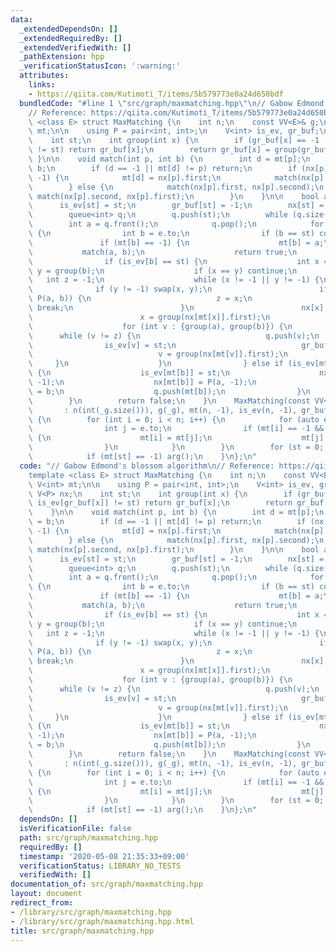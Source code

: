 ```yaml
---
data:
  _extendedDependsOn: []
  _extendedRequiredBy: []
  _extendedVerifiedWith: []
  _pathExtension: hpp
  _verificationStatusIcon: ':warning:'
  attributes:
    links:
    - https://qiita.com/Kutimoti_T/items/5b579773e0a24d650bdf
  bundledCode: "#line 1 \"src/graph/maxmatching.hpp\"\n// Gabow Edmond's blossom algorithm\n\
    // Reference: https://qiita.com/Kutimoti_T/items/5b579773e0a24d650bdf\ntemplate\
    \ <class E> struct MaxMatching {\n    int n;\n    const VV<E>& g;\n    V<int>\
    \ mt;\n\n    using P = pair<int, int>;\n    V<int> is_ev, gr_buf;\n    V<P> nx;\n\
    \    int st;\n    int group(int x) {\n        if (gr_buf[x] == -1 || is_ev[gr_buf[x]]\
    \ != st) return gr_buf[x];\n        return gr_buf[x] = group(gr_buf[x]);\n   \
    \ }\n\n    void match(int p, int b) {\n        int d = mt[p];\n        mt[p] =\
    \ b;\n        if (d == -1 || mt[d] != p) return;\n        if (nx[p].second ==\
    \ -1) {\n            mt[d] = nx[p].first;\n            match(nx[p].first, d);\n\
    \        } else {\n            match(nx[p].first, nx[p].second);\n           \
    \ match(nx[p].second, nx[p].first);\n        }\n    }\n\n    bool arg() {\n  \
    \      is_ev[st] = st;\n        gr_buf[st] = -1;\n        nx[st] = P(-1, -1);\n\
    \        queue<int> q;\n        q.push(st);\n        while (q.size()) {\n    \
    \        int a = q.front();\n            q.pop();\n            for (auto e : g[a])\
    \ {\n                int b = e.to;\n                if (b == st) continue;\n \
    \               if (mt[b] == -1) {\n                    mt[b] = a;\n         \
    \           match(a, b);\n                    return true;\n                }\n\
    \                if (is_ev[b] == st) {\n                    int x = group(a),\
    \ y = group(b);\n                    if (x == y) continue;\n                 \
    \   int z = -1;\n                    while (x != -1 || y != -1) {\n          \
    \              if (y != -1) swap(x, y);\n                        if (nx[x] ==\
    \ P(a, b)) {\n                            z = x;\n                           \
    \ break;\n                        }\n                        nx[x] = P(a, b);\n\
    \                        x = group(nx[mt[x]].first);\n                    }\n\
    \                    for (int v : {group(a), group(b)}) {\n                  \
    \      while (v != z) {\n                            q.push(v);\n            \
    \                is_ev[v] = st;\n                            gr_buf[v] = z;\n\
    \                            v = group(nx[mt[v]].first);\n                   \
    \     }\n                    }\n                } else if (is_ev[mt[b]] != st)\
    \ {\n                    is_ev[mt[b]] = st;\n                    nx[b] = P(-1,\
    \ -1);\n                    nx[mt[b]] = P(a, -1);\n                    gr_buf[mt[b]]\
    \ = b;\n                    q.push(mt[b]);\n                }\n            }\n\
    \        }\n        return false;\n    }\n    MaxMatching(const VV<E>& _g)\n \
    \       : n(int(_g.size())), g(_g), mt(n, -1), is_ev(n, -1), gr_buf(n), nx(n)\
    \ {\n        for (int i = 0; i < n; i++) {\n            for (auto e: g[i]) {\n\
    \                int j = e.to;\n                if (mt[i] == -1 && mt[j] == -1)\
    \ {\n                    mt[i] = mt[j];\n                    mt[j] = mt[i];\n\
    \                }\n            }\n        }\n        for (st = 0; st < n; st++)\n\
    \            if (mt[st] == -1) arg();\n    }\n};\n"
  code: "// Gabow Edmond's blossom algorithm\n// Reference: https://qiita.com/Kutimoti_T/items/5b579773e0a24d650bdf\n\
    template <class E> struct MaxMatching {\n    int n;\n    const VV<E>& g;\n   \
    \ V<int> mt;\n\n    using P = pair<int, int>;\n    V<int> is_ev, gr_buf;\n   \
    \ V<P> nx;\n    int st;\n    int group(int x) {\n        if (gr_buf[x] == -1 ||\
    \ is_ev[gr_buf[x]] != st) return gr_buf[x];\n        return gr_buf[x] = group(gr_buf[x]);\n\
    \    }\n\n    void match(int p, int b) {\n        int d = mt[p];\n        mt[p]\
    \ = b;\n        if (d == -1 || mt[d] != p) return;\n        if (nx[p].second ==\
    \ -1) {\n            mt[d] = nx[p].first;\n            match(nx[p].first, d);\n\
    \        } else {\n            match(nx[p].first, nx[p].second);\n           \
    \ match(nx[p].second, nx[p].first);\n        }\n    }\n\n    bool arg() {\n  \
    \      is_ev[st] = st;\n        gr_buf[st] = -1;\n        nx[st] = P(-1, -1);\n\
    \        queue<int> q;\n        q.push(st);\n        while (q.size()) {\n    \
    \        int a = q.front();\n            q.pop();\n            for (auto e : g[a])\
    \ {\n                int b = e.to;\n                if (b == st) continue;\n \
    \               if (mt[b] == -1) {\n                    mt[b] = a;\n         \
    \           match(a, b);\n                    return true;\n                }\n\
    \                if (is_ev[b] == st) {\n                    int x = group(a),\
    \ y = group(b);\n                    if (x == y) continue;\n                 \
    \   int z = -1;\n                    while (x != -1 || y != -1) {\n          \
    \              if (y != -1) swap(x, y);\n                        if (nx[x] ==\
    \ P(a, b)) {\n                            z = x;\n                           \
    \ break;\n                        }\n                        nx[x] = P(a, b);\n\
    \                        x = group(nx[mt[x]].first);\n                    }\n\
    \                    for (int v : {group(a), group(b)}) {\n                  \
    \      while (v != z) {\n                            q.push(v);\n            \
    \                is_ev[v] = st;\n                            gr_buf[v] = z;\n\
    \                            v = group(nx[mt[v]].first);\n                   \
    \     }\n                    }\n                } else if (is_ev[mt[b]] != st)\
    \ {\n                    is_ev[mt[b]] = st;\n                    nx[b] = P(-1,\
    \ -1);\n                    nx[mt[b]] = P(a, -1);\n                    gr_buf[mt[b]]\
    \ = b;\n                    q.push(mt[b]);\n                }\n            }\n\
    \        }\n        return false;\n    }\n    MaxMatching(const VV<E>& _g)\n \
    \       : n(int(_g.size())), g(_g), mt(n, -1), is_ev(n, -1), gr_buf(n), nx(n)\
    \ {\n        for (int i = 0; i < n; i++) {\n            for (auto e: g[i]) {\n\
    \                int j = e.to;\n                if (mt[i] == -1 && mt[j] == -1)\
    \ {\n                    mt[i] = mt[j];\n                    mt[j] = mt[i];\n\
    \                }\n            }\n        }\n        for (st = 0; st < n; st++)\n\
    \            if (mt[st] == -1) arg();\n    }\n};\n"
  dependsOn: []
  isVerificationFile: false
  path: src/graph/maxmatching.hpp
  requiredBy: []
  timestamp: '2020-05-08 21:35:33+09:00'
  verificationStatus: LIBRARY_NO_TESTS
  verifiedWith: []
documentation_of: src/graph/maxmatching.hpp
layout: document
redirect_from:
- /library/src/graph/maxmatching.hpp
- /library/src/graph/maxmatching.hpp.html
title: src/graph/maxmatching.hpp
---
```

